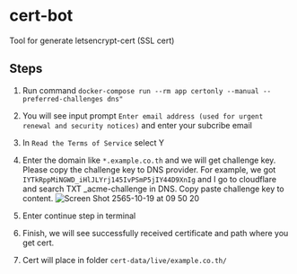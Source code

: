 # cert-bot

Tool for generate letsencrypt-cert (SSL cert)

## Steps 
1. Run command ```docker-compose run --rm app certonly --manual --preferred-challenges dns"```
2. You will see input prompt ```Enter email address (used for urgent renewal and security notices)``` and enter your subcribe email
3. In ```Read the Terms of Service``` select Y
4. Enter the domain like ```*.example.co.th``` and we will get challenge key. Please copy the challenge key to DNS provider. For example, we got ```IYTkRppMiNGWD_iHlJLYrj145IvPSmP5jIY44D9XnIg``` and I go to cloudflare and search TXT _acme-challenge in DNS. Copy paste challenge key to content.
![Screen Shot 2565-10-19 at 09 50 20](https://user-images.githubusercontent.com/8089883/196586093-bc7fd45e-3578-458f-b7f5-633f092ad766.png)

5. Enter continue step in terminal
6. Finish, we will see successfully received certificate and path where you get cert.
7. Cert will place in folder ```cert-data/live/example.co.th/```
